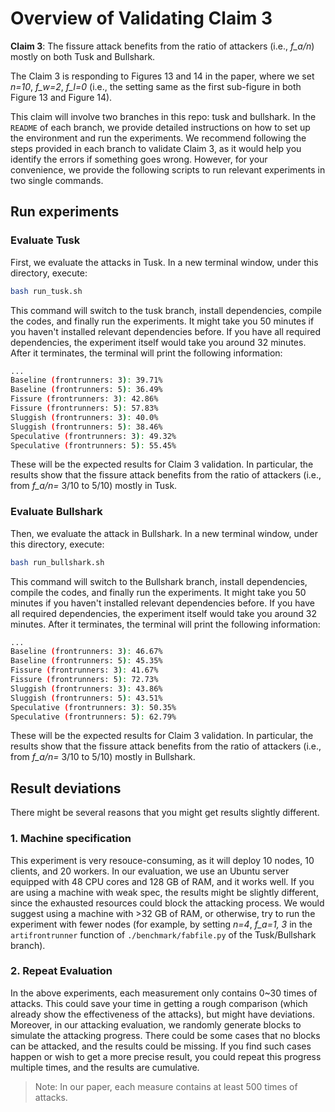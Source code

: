 # Overview of Validating Claim 3

**Claim 3**: The fissure attack benefits from the ratio of attackers (i.e., *f_a/n*) mostly on both Tusk and Bullshark.

The Claim 3 is responding to Figures 13 and 14 in the paper, where we set *n=10*, *f_w=2*, *f_l=0* (i.e., the setting same as the first sub-figure in both Figure 13 and Figure 14).

This claim will involve two branches in this repo: tusk and bullshark. In the `README` of each branch, we provide detailed instructions on how to set up the environment and run the experiments. We recommend following the steps provided in each branch to validate Claim 3, as it would help you identify the errors if something goes wrong. However, for your convenience, we provide the following scripts to run relevant experiments in two single commands.

## Run experiments

### Evaluate Tusk

First, we evaluate the attacks in Tusk. In a new terminal window, under this directory, execute:

```bash
bash run_tusk.sh
```

This command will switch to the tusk branch, install dependencies, compile the codes, and finally run the experiments. It might take you 50 minutes if you haven't installed relevant dependencies before. If you have all required dependencies, the experiment itself would take you around 32 minutes. After it terminates, the terminal will print the following information:

```bash
...
Baseline (frontrunners: 3): 39.71%
Baseline (frontrunners: 5): 36.49%
Fissure (frontrunners: 3): 42.86%
Fissure (frontrunners: 5): 57.83%
Sluggish (frontrunners: 3): 40.0%
Sluggish (frontrunners: 5): 38.46%
Speculative (frontrunners: 3): 49.32%
Speculative (frontrunners: 5): 55.45%

```

These will be the expected results for Claim 3 validation. In particular, the results show that the fissure attack benefits from the ratio of attackers (i.e., from *f_a/n=* 3/10 to 5/10) mostly in Tusk.

### Evaluate Bullshark

Then, we evaluate the attack in Bullshark. In a new terminal window, under this directory, execute:

```bash
bash run_bullshark.sh
```

This command will switch to the Bullshark branch, install dependencies, compile the codes, and finally run the experiments. It might take you 50 minutes if you haven't installed relevant dependencies before. If you have all required dependencies, the experiment itself would take you around 32 minutes. After it terminates, the terminal will print the following information:

```bash
...
Baseline (frontrunners: 3): 46.67%
Baseline (frontrunners: 5): 45.35%
Fissure (frontrunners: 3): 41.67%
Fissure (frontrunners: 5): 72.73%
Sluggish (frontrunners: 3): 43.86%
Sluggish (frontrunners: 5): 43.51%
Speculative (frontrunners: 3): 50.35%
Speculative (frontrunners: 5): 62.79%
```

These will be the expected results for Claim 3 validation. In particular, the results show that the fissure attack benefits from the ratio of attackers (i.e., from *f_a/n=* 3/10 to 5/10) mostly in Bullshark.

## Result deviations

There might be several reasons that you might get results slightly different.

### 1. Machine specification

This experiment is very resouce-consuming, as it will deploy 10 nodes, 10 clients, and 20 workers. In our evaluation, we use an Ubuntu server equipped with 48 CPU cores and 128 GB of RAM, and it works well. If you are using a machine with weak spec, the results might be slightly different, since the exhausted resources could block the attacking process. We would suggest using a machine with >32 GB of RAM, or otherwise, try to run the experiment with fewer nodes (for example, by setting *n=4*, *f_a=1, 3* in the `artifrontrunner` function of `./benchmark/fabfile.py` of the Tusk/Bullshark branch).

### 2. Repeat Evaluation

In the above experiments, each measurement only contains 0~30 times of attacks. This could save your time in getting a rough comparison (which already show the effectiveness of the attacks), but might have deviations. Moreover, in our attacking evaluation, we randomly generate blocks to simulate the attacking progress. There could be some cases that no blocks can be attacked, and the results could be missing. If you find such cases happen or wish to get a more precise result, you could repeat this progress multiple times, and the results are cumulative.

> Note: In our paper, each measure contains at least 500 times of attacks.
